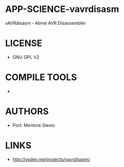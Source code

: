 APP-SCIENCE-vavrdisasm
======================

vAVRdisasm - Atmel AVR Disassembler


LICENSE
===============
* GNU GPL V2

COMPILE TOOLS
===============
* 

AUTHORS
===============
* Port: Mentore Siesto

LINKS
===============
* http://vsdev.me/projects/vavrdisasm/
